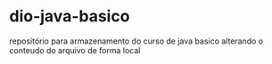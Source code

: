 # dio-java-basico
repositório para armazenamento do curso de java basico 
alterando o conteudo do arquivo de forma local 